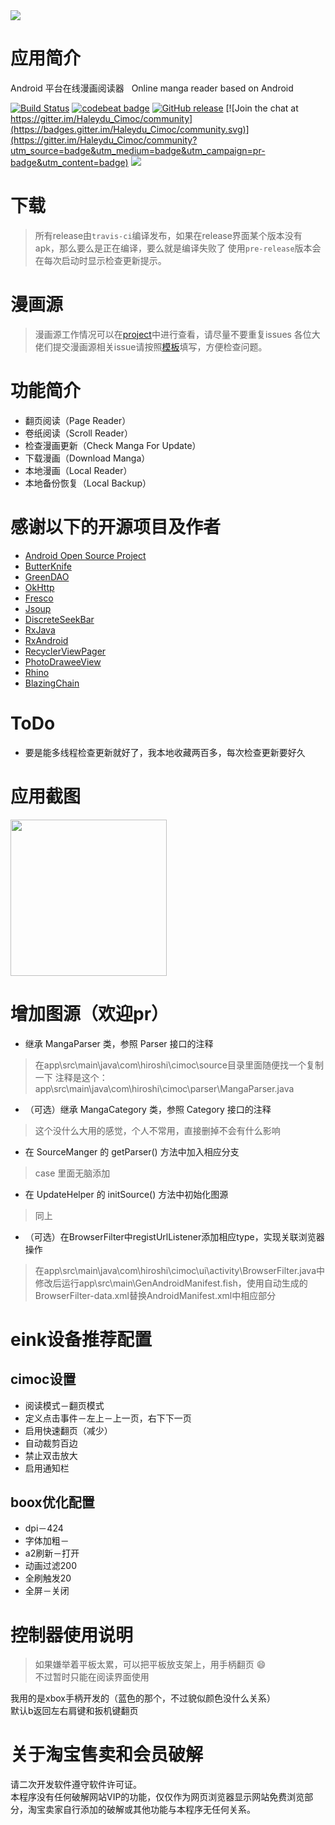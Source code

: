 <img src="./screenshot/icon.png">

# 应用简介

Android 平台在线漫画阅读器  
Online manga reader based on Android

[![Build Status](https://travis-ci.org/github/Haleydu/Cimoc.svg?branch=release-tci)](https://travis-ci.com/github/Haleydu/Cimoc)
[![codebeat badge](https://codebeat.co/badges/a22ca260-494d-4be8-9e3d-fc9c8f7d0f73)](https://codebeat.co/projects/github-com-haleydu-cimoc-release-tci)
[![GitHub release](https://img.shields.io/github/release/Haleydu/Cimoc.svg)](https://github.com/Haleydu/Cimoc/releases)
[![Join the chat at https://gitter.im/Haleydu_Cimoc/community](https://badges.gitter.im/Haleydu_Cimoc/community.svg)](https://gitter.im/Haleydu_Cimoc/community?utm_source=badge&utm_medium=badge&utm_campaign=pr-badge&utm_content=badge)
[![](https://img.shields.io/github/downloads/Haleydu/cimoc/total.svg)](https://github.com/Haleydu/Cimoc/releases)

# 下载
> 所有release由`travis-ci`编译发布，如果在release界面某个版本没有apk，那么要么是正在编译，要么就是编译失败了
> 使用`pre-release`版本会在每次启动时显示检查更新提示。

# 漫画源
> 漫画源工作情况可以在[project](https://github.com/Haleydu/Cimoc/projects/2)中进行查看，请尽量不要重复issues
> 各位大佬们提交漫画源相关issue请按照[模板](https://github.com/Haleydu/Cimoc/issues/new?assignees=&labels=%E6%BC%AB%E7%94%BB%E6%BA%90%E9%97%AE%E9%A2%98&template=comic-source-issues.md&title=%5BCS%5D)填写，方便检查问题。

# 功能简介
- 翻页阅读（Page Reader）
- 卷纸阅读（Scroll Reader）
- 检查漫画更新（Check Manga For Update）
- 下载漫画（Download Manga）
- 本地漫画（Local Reader）
- 本地备份恢复（Local Backup）

# 感谢以下的开源项目及作者
- [Android Open Source Project](http://source.android.com/)
- [ButterKnife](https://github.com/JakeWharton/butterknife)
- [GreenDAO](https://github.com/greenrobot/greenDAO)
- [OkHttp](https://github.com/square/okhttp)
- [Fresco](https://github.com/facebook/fresco)
- [Jsoup](https://github.com/jhy/jsoup)
- [DiscreteSeekBar](https://github.com/AnderWeb/discreteSeekBar)
- [RxJava](https://github.com/ReactiveX/RxJava)
- [RxAndroid](https://github.com/ReactiveX/RxAndroid)
- [RecyclerViewPager](https://github.com/lsjwzh/RecyclerViewPager)
- [PhotoDraweeView](https://github.com/ongakuer/PhotoDraweeView)
- [Rhino](https://github.com/mozilla/rhino)
- [BlazingChain](https://github.com/tommyettinger/BlazingChain)

# ToDo
- 要是能多线程检查更新就好了，我本地收藏两百多，每次检查更新要好久

# 应用截图
<img src="./screenshot/01.png" width="250">

# 增加图源（欢迎pr）
- 继承 MangaParser 类，参照 Parser 接口的注释
> 在app\src\main\java\com\hiroshi\cimoc\source目录里面随便找一个复制一下
> 注释是这个：app\src\main\java\com\hiroshi\cimoc\parser\MangaParser.java
- （可选）继承 MangaCategory 类，参照 Category 接口的注释
> 这个没什么大用的感觉，个人不常用，直接删掉不会有什么影响
- 在 SourceManger 的 getParser() 方法中加入相应分支
> case 里面无脑添加
- 在 UpdateHelper 的 initSource() 方法中初始化图源
> 同上
- （可选）在BrowserFilter中registUrlListener添加相应type，实现关联浏览器操作
> 在app\src\main\java\com\hiroshi\cimoc\ui\activity\BrowserFilter.java中
> 修改后运行app\src\main\GenAndroidManifest.fish，使用自动生成的BrowserFilter-data.xml替换AndroidManifest.xml中相应部分

# eink设备推荐配置
## cimoc设置
- 阅读模式－翻页模式
- 定义点击事件－左上－上一页，右下下一页
- 启用快速翻页（减少）
- 自动裁剪百边
- 禁止双击放大
- 启用通知栏
## boox优化配置
- dpi－424
- 字体加粗－
- a2刷新－打开
- 动画过滤200
- 全刷触发20
- 全屏－关闭

# 控制器使用说明
> 如果嫌举着平板太累，可以把平板放支架上，用手柄翻页 :smile:   
> 不过暂时只能在阅读界面使用 

我用的是xbox手柄开发的（蓝色的那个，不过貌似颜色没什么关系）  
默认b返回左右肩键和扳机键翻页

# 关于淘宝售卖和会员破解
请二次开发软件遵守软件许可证。  
本程序没有任何破解网站VIP的功能，仅仅作为网页浏览器显示网站免费浏览部分，淘宝卖家自行添加的破解或其他功能与本程序无任何关系。
